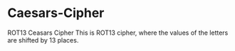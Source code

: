 # Caesars-Cipher
ROT13 Ceasars Cipher
This is ROT13 cipher, where the values of the letters are shifted by 13 places.
